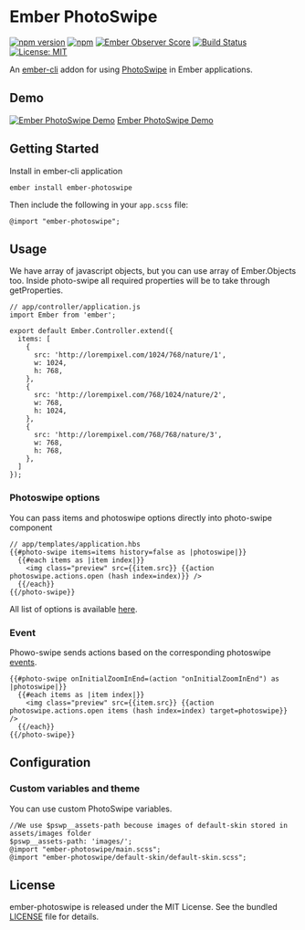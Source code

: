 # Ember PhotoSwipe

[![npm version](https://badge.fury.io/js/ember-photoswipe.svg)](http://badge.fury.io/js/ember-photoswipe)
[![npm](https://img.shields.io/npm/dm/ember-photoswipe.svg)]()
[![Ember Observer Score](https://emberobserver.com/badges/ember-photoswipe.svg)](https://emberobserver.com/addons/ember-photoswipe)
[![Build Status](https://travis-ci.org/kaermorchen/ember-photoswipe.svg?branch=master)](https://travis-ci.org/kaermorchen/ember-photoswipe)
[![License: MIT](https://img.shields.io/badge/License-MIT-blue.svg)](https://opensource.org/licenses/MIT)

An [ember-cli](http://www.ember-cli.com) addon for using [PhotoSwipe](http://photoswipe.com/) in Ember applications.

## Demo
[![Ember PhotoSwipe Demo](https://kaermorchen.github.io/ember-photoswipe/assets/images/demo-preview.png)](https://kaermorchen.github.io/ember-photoswipe/)
[Ember PhotoSwipe Demo](https://kaermorchen.github.io/ember-photoswipe/)

## Getting Started

Install in ember-cli application

```
ember install ember-photoswipe
```

Then include the following in your `app.scss` file:

```
@import "ember-photoswipe";
```

## Usage

We have array of javascript objects, but you can use array of Ember.Objects too. Inside photo-swipe all required properties will be to take through getProperties.

```
// app/controller/application.js
import Ember from 'ember';

export default Ember.Controller.extend({
  items: [
    {
      src: 'http://lorempixel.com/1024/768/nature/1',
      w: 1024,
      h: 768,
    },
    {
      src: 'http://lorempixel.com/768/1024/nature/2',
      w: 768,
      h: 1024,
    },
    {
      src: 'http://lorempixel.com/768/768/nature/3',
      w: 768,
      h: 768,
    },
  ]
});
```

### Photoswipe options

You can pass items and photoswipe options directly into photo-swipe component

```
// app/templates/application.hbs
{{#photo-swipe items=items history=false as |photoswipe|}}
  {{#each items as |item index|}}
    <img class="preview" src={{item.src}} {{action photoswipe.actions.open (hash index=index)}} />
  {{/each}}
{{/photo-swipe}}
```

All list of options is available [here](http://photoswipe.com/documentation/options.html).

### Event

Phowo-swipe sends actions based on the corresponding photoswipe [events](http://photoswipe.com/documentation/api.html).

```
{{#photo-swipe onInitialZoomInEnd=(action "onInitialZoomInEnd") as |photoswipe|}}
  {{#each items as |item index|}}
    <img class="preview" src={{item.src}} {{action photoswipe.actions.open items (hash index=index) target=photoswipe}} />
  {{/each}}
{{/photo-swipe}}
```

## Configuration

### Custom variables and theme

You can use custom PhotoSwipe variables.

```
//We use $pswp__assets-path becouse images of default-skin stored in assets/images folder
$pswp__assets-path: 'images/';
@import "ember-photoswipe/main.scss";
@import "ember-photoswipe/default-skin/default-skin.scss";
```

## License
ember-photoswipe is released under the MIT License. See the bundled [LICENSE](LICENSE.md) file for details.
